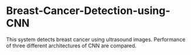# Breast-Cancer-Detection-using-CNN
This system detects breast cancer using ultrasound images. Performance of three different architectures of CNN are compared.
